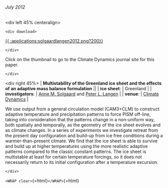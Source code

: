 ###### July 2012

\<div left 45% centeralign\>

```{=html}
<div download>
```
[{{
:applications:solgaardlangen2012.png?200}}](http://dx.doi.org/10.1007/s00382-012-1305-4)

```{=html}
</div>
```
Click on the thumbnail to go to the Climate Dynamics journal site for
this paper.

```{=html}
</div>
```
\<div right 45%\> \| **Multistability of the Greenland ice sheet and
the effects of an adaptive mass balance formulation** \|\| \| **ice
sheet**: \| Greenland \| \| **investigators**: \| [Anne M.
Solgaard](http://www.iceandclimate.nbi.ku.dk/staff/?id=246112&vis=medarbejder)
and [Peter L.
Langen](http://www.iceandclimate.nbi.ku.dk/staff/?id=93180&vis=medarbejder)
\| \| **venue**: \| [Climate
Dynamics](http://www.springerlink.com/content/0930-7575/) \|

We use output from a general circulation model (CAM3+CLM) to construct
adaptive temperature and precipitation patterns to force PISM off-line,
taking into consideration that the patterns change in a non-uniform way,
both spatially and temporally, as the geometry of the ice sheet evolves
and as climate changes. In a series of experiments we investigate
retreat from the present day configuration and build-up from ice free
conditions during a warmer-than-present climate. We find that the ice
sheet is able to survive and build up at higher temperatures using the
more realistic adaptive patterns compared to the classic constant
patterns. The ice sheet is multistable at least for certain temperature
forcings, so it does not necessarily return to its initial configuration
after a temperature excursion.

```{=html}
</div>
```
`<WRAP clear>`{=html}`</WRAP>`{=html}
